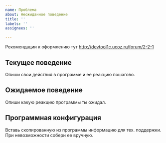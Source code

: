 ```yaml
---
name: Проблема
about: Неожиданное поведение
title: ''
labels: ''
assignees: ''

---
```


Рекомендации к оформлению тут http://devtool1c.ucoz.ru/forum/2-2-1

## Текущее поведение

Опиши свои действия в программе и ее реакцию пошагово.

## Ожидаемое поведение

Опиши какую реакцию программы ты ожидал.

## Программная конфигурация

Вставь скопированную из программы информацию для тех. поддержки. При невозможности собери ее вручную.
